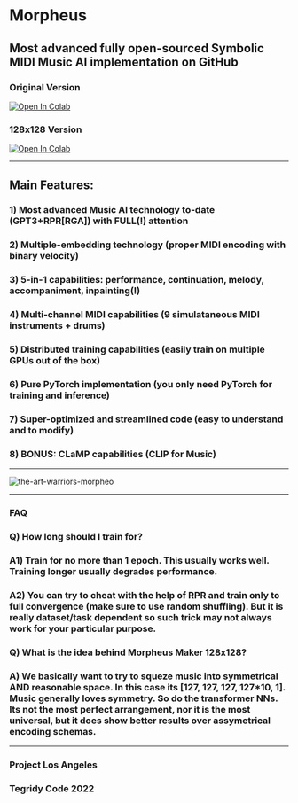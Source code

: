 # Morpheus

## Most advanced fully open-sourced Symbolic MIDI Music AI implementation on GitHub

### Original Version
[![Open In Colab][colab-badge2]][colab-notebook3]

[colab-notebook2]: <https://colab.research.google.com/github/asigalov61/Morpheus/blob/main/%5BGC%5D_Morpheus.ipynb>
[colab-badge2]: <https://colab.research.google.com/assets/colab-badge.svg>

### 128x128 Version
[![Open In Colab][colab-badge3]][colab-notebook3]

[colab-notebook3]: <https://colab.research.google.com/github/asigalov61/Morpheus/blob/main/Morpheus_128x128.ipynb>
[colab-badge3]: <https://colab.research.google.com/assets/colab-badge.svg>

***

## Main Features:

### 1) Most advanced Music AI technology to-date (GPT3+RPR[RGA]) with FULL(!) attention
### 2) Multiple-embedding technology (proper MIDI encoding with binary velocity)
### 3) 5-in-1 capabilities: performance, continuation, melody, accompaniment, inpainting(!)
### 4) Multi-channel MIDI capabilities (9 simulataneous MIDI instruments + drums)
### 5) Distributed training capabilities (easily train on multiple GPUs out of the box)
### 6) Pure PyTorch implementation (you only need PyTorch for training and inference)
### 7) Super-optimized and streamlined code (easy to understand and to modify)
### 8) BONUS: CLaMP capabilities (CLIP for Music)

***

![the-art-warriors-morpheo](https://user-images.githubusercontent.com/56325539/147360073-59cfb940-9ed2-4903-8618-d3db58df3e24.jpg)

***

### FAQ

### Q) How long should I train for?
### A1) Train for no more than 1 epoch. This usually works well. Training longer usually degrades performance.
### A2) You can try to cheat with the help of RPR and train only to full convergence (make sure to use random shuffling). But it is really dataset/task dependent so such trick may not always work for your particular purpose.

### Q) What is the idea behind Morpheus Maker 128x128?
### A) We basically want to try to squeze music into symmetrical AND reasonable space. In this case its [127, 127, 127, 127*10, 1]. Music generally loves symmetry. So do the transformer NNs. Its not the most perfect arrangement, nor it is the most universal, but it does show better results over assymetrical encoding schemas.

***

### Project Los Angeles

### Tegridy Code 2022
